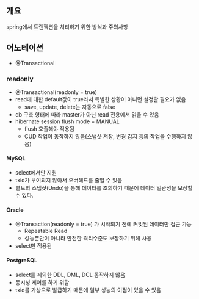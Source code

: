 ## 개요

spring에서 트랜잭션을 처리하기 위한 방식과 주의사항

## 어노테이션

- @Transactional

### readonly

- @Transactional(readonly = true)
- read에 대한 default값이 true라서 특별한 상황이 아니면 설정할 필요가 없음
  - save, update, delete는 자동으로 false
- db 구축 형태에 따라 master가 아닌 read 전용에서 읽을 수 있음
- hibernate session flush mode = MANUAL
  - flush 호출해야 적용됨
  - CUD 작업이 동작하지 않음(스냅샷 저장, 변경 감지 등의 작업을 수행하지 않음)

#### MySQL

- select에서만 지원
- txid가 부여되지 않아서 오버헤드를 줄일 수 있음
- 별도의 스냅샷(Undo)을 통해 데이터를 조회하기 때문에 데이터 일관성을 보장할 수 있다.

#### Oracle

- @Transaction(readonly = true) 가 시작되기 전에 커밋된 데이터만 접근 가능
  - Repeatable Read
  - 성능뿐만이 아니라 안전한 격리수준도 보장하기 위해 사용
- select만 적용됨

#### PostgreSQL

- select를 제외한 DDL, DML, DCL 동작하지 않음
- 동시성 제어를 하기 위함
- txid를 가상으로 발급하기 때문에 일부 성능의 이점이 있을 수 있음
